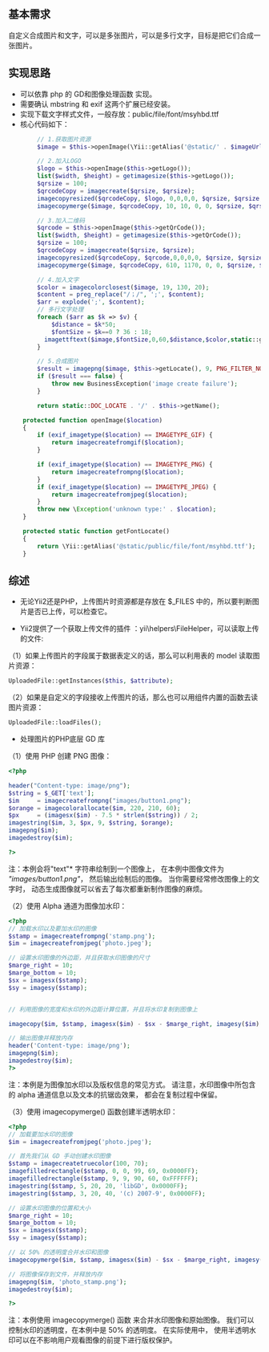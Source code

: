 ## 基本需求

自定义合成图片和文字，可以是多张图片，可以是多行文字，目标是把它们合成一张图片。



## 实现思路



- 可以依靠 php 的 GD和图像处理函数 实现。
- 需要确认 mbstring 和 exif 这两个扩展已经安装。
- 实现下载文字样式文件，一般存放：public/file/font/msyhbd.ttf
- 核心代码如下：

```php
        // 1.获取图片资源
        $image = $this->openImage(\Yii::getAlias('@static/' . $imageUrl));

        // 2.加入LOGO
        $logo = $this->openImage($this->getLogo());
        list($width, $height) = getimagesize($this->getLogo());
        $qrsize = 100;
        $qrcodeCopy = imagecreate($qrsize, $qrsize);
        imagecopyresized($qrcodeCopy, $logo, 0,0,0,0, $qrsize, $qrsize, $width, $height);
        imagecopymerge($image, $qrcodeCopy, 10, 10, 0, 0, $qrsize, $qrsize, 100);

        // 3.加入二维码
        $qrcode = $this->openImage($this->getQrCode());
        list($width, $height) = getimagesize($this->getQrCode());
        $qrsize = 100;
        $qrcodeCopy = imagecreate($qrsize, $qrsize);
        imagecopyresized($qrcodeCopy, $qrcode,0,0,0,0, $qrsize, $qrsize, $width, $height);
        imagecopymerge($image, $qrcodeCopy, 610, 1170, 0, 0, $qrsize, $qrsize, 100);

        // 4.加入文字
        $color = imagecolorclosest($image, 19, 130, 20);
        $content = preg_replace("/；/", ';', $content);
        $arr = explode(';', $content);
		// 多行文字处理
        foreach ($arr as $k => $v) {
            $distance = $k*50;
            $fontSize = $k==0 ? 36 : 18;
          imagettftext($image,$fontSize,0,60,$distance,$color,static::getFontLocate(),$v);
        }

        // 5.合成图片
        $result = imagepng($image, $this->getLocate(), 9, PNG_FILTER_NONE);
        if ($result === false) {
            throw new BusinessException('image create failure');
        }

        return static::DOC_LOCATE . '/' . $this->getName();
```



```php
    protected function openImage($location)
    {
        if (exif_imagetype($location) == IMAGETYPE_GIF) {
            return imagecreatefromgif($location);
        }

        if (exif_imagetype($location) == IMAGETYPE_PNG) {
            return imagecreatefrompng($location);
        }
        if (exif_imagetype($location) == IMAGETYPE_JPEG) {
            return imagecreatefromjpeg($location);
        }
        throw new \Exception('unknown type:' . $location);
    }
```

```php
    protected static function getFontLocate()
    {
        return \Yii::getAlias('@static/public/file/font/msyhbd.ttf');
    }
```



## 综述



* 无论Yii2还是PHP，上传图片时资源都是存放在 $_FILES 中的，所以要判断图片是否已上传，可以检查它。



- Yii2提供了一个获取上传文件的插件 ：yii\helpers\FileHelper，可以读取上传的文件:



（1）如果上传图片的字段属于数据表定义的话，那么可以利用表的 model 读取图片资源：

```php
UploadedFile::getInstances($this, $attribute);
```



（2）如果是自定义的字段接收上传图片的话，那么也可以用组件内置的函数去读图片资源：

```php
UploadedFile::loadFiles();
```



- 处理图片的PHP底层 GD 库


（1）使用 PHP 创建 PNG 图像：

```php
<?php

header("Content-type: image/png");
$string = $_GET['text'];
$im     = imagecreatefrompng("images/button1.png");
$orange = imagecolorallocate($im, 220, 210, 60);
$px     = (imagesx($im) - 7.5 * strlen($string)) / 2;
imagestring($im, 3, $px, 9, $string, $orange);
imagepng($im);
imagedestroy($im);

?>
```

注：本例会将"text"* 字符串绘制到一个图像上， 在本例中图像文件为 *"images/button1.png"*， 然后输出绘制后的图像。 当你需要经常修改图像上的文字时， 动态生成图像就可以省去了每次都重新制作图像的麻烦。

（2）使用 Alpha 通道为图像加水印：

```php
<?php
// 加载水印以及要加水印的图像
$stamp = imagecreatefrompng('stamp.png');
$im = imagecreatefromjpeg('photo.jpeg');

// 设置水印图像的外边距，并且获取水印图像的尺寸
$marge_right = 10;
$marge_bottom = 10;
$sx = imagesx($stamp);
$sy = imagesy($stamp);


// 利用图像的宽度和水印的外边距计算位置，并且将水印复制到图像上

imagecopy($im, $stamp, imagesx($im) - $sx - $marge_right, imagesy($im) - $sy - $marge_bottom, 0, 0, imagesx($stamp), imagesy($stamp));

// 输出图像并释放内存
header('Content-type: image/png');
imagepng($im);
imagedestroy($im);
?>
```

注：本例是为图像加水印以及版权信息的常见方式。 请注意，水印图像中所包含的 alpha 通道信息以及文本的抗锯齿效果， 都会在复制过程中保留。

（3）使用 imagecopymerge() 函数创建半透明水印：

```php
<?php
// 加载要加水印的图像
$im = imagecreatefromjpeg('photo.jpeg');

// 首先我们从 GD 手动创建水印图像
$stamp = imagecreatetruecolor(100, 70);
imagefilledrectangle($stamp, 0, 0, 99, 69, 0x0000FF);
imagefilledrectangle($stamp, 9, 9, 90, 60, 0xFFFFFF);
imagestring($stamp, 5, 20, 20, 'libGD', 0x0000FF);
imagestring($stamp, 3, 20, 40, '(c) 2007-9', 0x0000FF);

// 设置水印图像的位置和大小
$marge_right = 10;
$marge_bottom = 10;
$sx = imagesx($stamp);
$sy = imagesy($stamp);

// 以 50% 的透明度合并水印和图像
imagecopymerge($im, $stamp, imagesx($im) - $sx - $marge_right, imagesy($im) - $sy - $marge_bottom, 0, 0, imagesx($stamp), imagesy($stamp), 50);

// 将图像保存到文件，并释放内存
imagepng($im, 'photo_stamp.png');
imagedestroy($im);

?>
```

注：本例使用 imagecopymerge() 函数 来合并水印图像和原始图像。 我们可以控制水印的透明度，在本例中是 50% 的透明度。 在实际使用中， 使用半透明水印可以在不影响用户观看图像的前提下进行版权保护。




